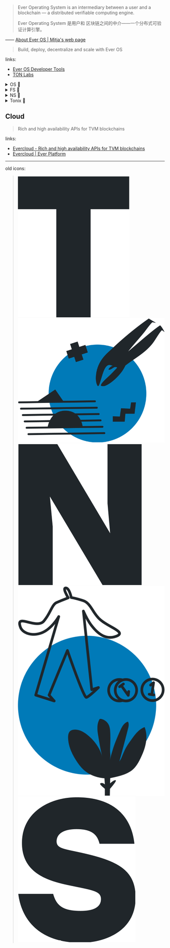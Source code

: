 
> Ever Operating System is an
>  intermediary between a user
>  and a blockchain — a distributed
>  verifiable computing engine.
> 
> Ever Operating System 是用户和
> 区块链之间的中介——一个分布式可验证计算引擎。
> 

—— [About Ever OS | Mitja's web page][paper-os]

> Build, deploy, decentralize
>  and scale with Ever OS
> 

links: 

- [Ever OS Developer Tools][site]
- [TON Labs][site-old]

[site]: https://everos.dev
[site-old]: https://tonlabs.io

[docs-start]: https://docs.everos.dev/everdev/guides/quick-start
[team-gh]: https://github.com/tonlabs


[paper-os]: https://mitja.gitbook.io/papers/v/everscale-white-paper/readme/chapter-three-ever-operating-system/about-ever-os

<details>

<summary>
OS 📜
</summary>

[About Ever OS | Mitja's web page][paper-os]

> Between a regular computer and a user
>  (which may be a developer who would
>  like to write programs for that
>  computer or a regular user who
>  would like to execute and interact
>  with these programs) there is something
>  called an operating system.
> 
> 在普通计算机和用户 (可能是想为该计算机编写程序
> 的开发人员或想执行这些程序并与之交互
> 的普通用户) 之间存在称为操作系统的东西。
> 
> That is how GNU defines an
>  operating system:
> 
> Linux is an operating system: a series
>  of programs that let you interact with
>  your computer and run other programs.
> 
> 这就是 GNU 定义操作系统的方式：
> 
> Linux 是一个操作系统：一系列可让您
> 与计算机交互并运行其他程序的程序。
> 
> An operating system consists of various
>  fundamental programs which are needed
>  by your computer so that it can
>  communicate and receive instructions
>  from users; read and write data
>  to hard disks, tapes, and printers;
>  control the use of memory;
>  and run other software.
> 
> 操作系统由您的计算机需要的
> 各种基本程序组成，以便
> 它可以与用户进行通信和接收指令；
> 读写数据到硬盘、磁带和打印机；
> 控制内存的使用；并运行其他软件。
> 
> It is quite obvious why computers
>  need an operating system.
>  Before operating systems existed,
>  interaction with computers looked
>  horribly unpleasant to the end user.
>  Something resembling today’s
>  interaction between a user
>  and a blockchain.
> 
> 很明显为什么计算机需要操作系统。
> 在操作系统出现之前，与计算机的交互对最终用户来说
> 看起来非常不愉快。类似于今天用户和区块链之间的交互。
> 
> Any way you look at it,
>  blockchain is quite a good candidate
>  to be called a decentralized computer.
>  At least some of the blockchains are.
>  Everscale most definitely is.
> 
> 无论你怎么看，区块链都非常适合称为去中心化计算机。
> 至少一些区块链是。 Everscale 绝对是。
> 
> And just as with any computer,
>  a blockchain needs an intermediate layer
>  (or layers) that manages its resources
>  and provides services to the programs
>  the user runs or interacts with.
>  Of course blockchain, in terms of
>  architecture, cannot perhaps be compared
>  directly 1:1 with a regular PC.
>  But in logical terms, whenever we
>  think about a software stack
>  needed to enable interaction
>  with a user — to call it an
>  operating system is quite compelling.
> 
> 就像任何计算机一样，区块链需要一个 (或多个) 中间层
> 来管理其资源并为用户运行或与之交互的程序提供服务。
> 当然，就架构而言，区块链或许不能
> 与普通 PC 直接 1:1 地比较。但从逻辑上讲，
> 每当我们考虑实现与用户交互所需的软件堆栈时
> ——将其称为操作系统是非常有说服力的。
> 
> Let's run some arguments.
>  For reasons of practicality we will not
>  talk only about the Everscale blockchain,
>  but most of the arguments could be applied
>  to some other modern blockchains as well.
> 
> 让我们进行一些论证。出于实用性的原因，
> 我们不会只谈论 Everscale 区块链，
> 但大多数论点也可以应用于其他一些现代区块链。
> 
> A classical operating system is
>  expected to provide:
>  Memory Management, Processor Managing,
>  Device Managing, File handling,
>  Security Handling and so on.
>  In this chapter we will discuss
>  how all that is implemented on the
>  blockchain for the first time.
> 
> 一个经典的操作系统应该提供：
> 内存管理、处理器管理、设备管理、
> 文件处理、安全处理等。
> 在本章中，我们将首次讨论
> 如何在区块链上实现所有这些。
> 

</details>

[paper-fs]: https://mitja.gitbook.io/papers/v/everscale-white-paper/readme/chapter-three-ever-operating-system/file-system

<details>

<summary>
FS 📜
</summary>

[File System | Mitja's web page][paper-fs] : 

> In Ever Kernel the address of
>  a smart contract is calculated by
>  hashing its code and initial data.
>  The full address, consisting of
>  a 32-bit WorkChain_id, and the
>  256-bit internal address or account
>  identifier account_id inside the
>  chosen WorkChain.
>  In operating system terms it provides
>  address space management functionality.
> 
> 在 Ever Kernel 中，智能合约的地址是通过
> 散列其代码和初始数据来计算的。完整地址，
> 由 32 位 WorkChain_id 和
> 所选 WorkChain 内的 256 位内部地址
> 或帐户标识符 account_id 组成。
> 在操作系统术语中，它提供地址空间管理功能。
> 
> In the context of the Ever Operating System
>  though, The Merkle tree of Ever Kernel 1.0 provides
>  just part of the necessary functionality
>  to build a fully distributed file system.
>  Therefore we are adding two additional
>  search trees in which nodes would
>  represent contract code hash and
>  contract data and leafs would be
>  contract addresses. We are optimising
>  for fast lookup for contracts with
>  similar data or code hash from within
>  the Node and adding subsequent
>  instructions to ESVM to allow this
>  lookup from within smart contracts.
>  Additionally, we add code versioning
>  within these trees thus allowing
>  following the evolution of a smart
>  contract code after setCode operations.
> 
> 不过，在 Ever Operating System 的背景下，
>  Ever Kernel 1.0 的 Merkle 树
> 仅提供了构建完全分布式文件系统所需功能的一部分。
> 因此，我们添加了两个额外的搜索树，其中节点
> 代表合约代码哈希和合约数据，叶子代表合约地址。
> 我们正在优化以从节点内快速查找具有相似数据
> 或代码哈希的合约，并将后续指令添加到 ESVM 以
> 允许从智能合约内进行此查找。此外，我们在这些树中
> 添加了代码版本控制，从而允许在 setCode 操作之后
> 跟踪智能合约代码的演变。
> 
> This functionality will be particularly
>  useful in the Distributed Programming
>  Paradigm (see below).
> 
> 此功能在分布式编程范例中特别有用 (见后文) 。
> 

</details>

[paper-ns]: https://mitja.gitbook.io/papers/v/everscale-white-paper/readme/chapter-three-ever-operating-system/file-names-and-directories

<details>

<summary>
NS 📜
</summary>

[File names and directories | Mitja's web page][paper-ns]

> The Ever OS user should be able
>  not only to call a program
>  by internal processor address,
>  but to use human readable names,
>  store data not only in the
>  contract internal memory
>  but have access to some peripheral
>  devices such as hard drives,
>  long term storage and so on that
>  would represent a natural functionality
>  of an operating system kernel.
> 
> Ever OS 用户不仅可以通过内部处理器地址调用程序，
> 还可以使用人类可读的名称，不仅可以将数据
> 存储在合约内部存储器中，还可以访问一些外围设备，
> 例如硬盘驱动器、长期存储、等等依此类推，
> 这将代表操作系统内核的自然功能。
> 
> File names and directories have been
>  implemented by a protocol we call
>  DeCert (Decentralized Certificates)
>  in general and in particular DeNS
>  (Decentralized Name Service).
> 
> 文件名和目录已通过我们通常称为 DeCert (分散证书)
>  的协议实现，特别是 DeNS（分散名称服务）。
> 
> The implementation of DeNS is an example
>  of the Distributed Programming Paradigm
>  of Everscale (see a special chapter
>  below for more information) which provides
>  an instant name resolution.
> 
> DeNS 的实现是 Everscale 分布式编程范例
> 的一个示例 (更多见后文专门章节) ，它提供了
> 即时名称解析。 
> 

</details>

[paper-tonix]: https://mitja.gitbook.io/papers/v/everscale-white-paper/readme/chapter-three-ever-operating-system/tonix

<details>

<summary>
Tonix 📜
</summary>

[Tonix | Mitja's web page][paper-tonix]

> 

</details>




## Cloud

> Rich and high availability APIs
>  for TVM blockchains
> 

links: 

[site-cloud]: https://evercloud.dev
[docs-cloud]: https://docs.evercloud.dev/products/evercloud

- [Evercloud - Rich and high availability APIs for TVM blockchains][site-cloud]
- [Evercloud | Ever Platform][docs-cloud]





----------

old icons: 

[pic-t-online]: https://ton-labs.firebaseapp.com/assets/t.8028325a58689604.png
[pic-devon-online]: https://ton-labs.firebaseapp.com/assets/dev-on.508017636f4ec45a.png
[pic-n-online]: https://ton-labs.firebaseapp.com/assets/n.285aae4729b28752.png
[pic-surfon-online]: https://ton-labs.firebaseapp.com/assets/surf-on.0befdc441ffb6440.png
[pic-s-online]: https://ton-labs.firebaseapp.com/assets/s.cf69ba7a72663c90.png

> ![T][pic-t] ![dev On][pic-devon] ![N][pic-n]  
>  ![surf On][pic-surfon] ![S][pic-s]
> 

[pic-t]: ./.assets/t.8028325a58689604.png
[pic-devon]: ./.assets/dev-on.508017636f4ec45a.png
[pic-n]: ./.assets/n.285aae4729b28752.png
[pic-surfon]: ./.assets/surf-on.0befdc441ffb6440.png
[pic-s]: ./.assets/s.cf69ba7a72663c90.png




